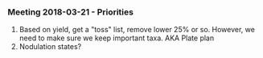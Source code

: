 ###  Meeting 2018-03-21 - Priorities

1. Based on yield, get a "toss" list, remove lower 25% or so. However, we need to make sure we keep important taxa. AKA Plate plan
1. Nodulation states?
